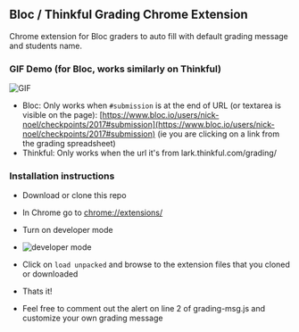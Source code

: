 ## Bloc / Thinkful Grading Chrome Extension

Chrome extension for Bloc graders to auto fill with default grading message and students name.

### GIF Demo (for Bloc, works similarly on Thinkful)

![GIF](http://nikib.ro/wn/screenshots/chrome-extension.gif)

- Bloc: Only works when `#submission` is at the end of URL (or textarea is visible on the page): 
[https://www.bloc.io/users/nick-noel/checkpoints/2017#submission](https://www.bloc.io/users/nick-noel/checkpoints/2017#submission) (ie you are clicking on a link from the grading spreadsheet)
- Thinkful: Only works when the url it's from lark.thinkful.com/grading/

### Installation instructions

- Download or clone this repo
- In Chrome go to [chrome://extensions/](chrome://extensions/)
- Turn on developer mode
- ![developer mode](http://nikib.ro/wn/screenshots/Extensions_2018-04-09_08-05-18.jpg)
- Click on `load unpacked` and browse to the extension files that you cloned or downloaded
- Thats it!

- Feel free to comment out the alert on line 2 of grading-msg.js and customize your own grading message
